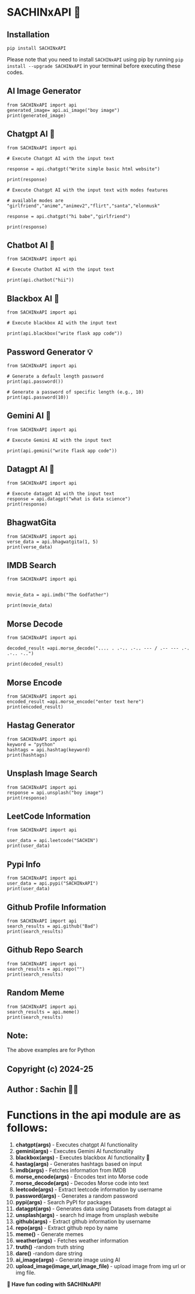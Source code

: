 # SACHINxAPI 🚀

## Installation

```
pip install SACHINxAPI
```

Please note that you need to install `SACHINxAPI` using pip by running `pip install --upgrade SACHINxAPI` in your terminal before executing these codes.

## AI Image Generator

```
from SACHINxAPI import api
generated_image= api.ai_image("boy image")
print(generated_image)
```

## Chatgpt AI 🤖

```
from SACHINxAPI import api

# Execute Chatgpt AI with the input text

response = api.chatgpt("Write simple basic html website")

print(response)

# Execute Chatgpt AI with the input text with modes features

# available modes are "girlfriend","anime","animev2","flirt","santa","elonmusk"

response = api.chatgpt("hi babe","girlfriend")

print(response)

```

## Chatbot AI 🤖

```
from SACHINxAPI import api

# Execute Chatbot AI with the input text

print(api.chatbot("hii"))
```

## Blackbox AI 🤖

```
from SACHINxAPI import api

# Execute blackbox AI with the input text

print(api.blackbox("write flask app code"))
```

## Password Generator 💡

```
from SACHINxAPI import api

# Generate a default length password
print(api.password())

# Generate a password of specific length (e.g., 10)
print(api.password(10))
```

## Gemini AI 🤖

```
from SACHINxAPI import api

# Execute Gemini AI with the input text

print(api.gemini("write flask app code"))
```

## Datagpt AI 🤖

```
from SACHINxAPI import api

# Execute datagpt AI with the input text
response = api.datagpt("what is data science")
print(response)
```

## BhagwatGita

```
from SACHINxAPI import api
verse_data = api.bhagwatgita(1, 5)
print(verse_data)
```

## IMDB Search

```
from SACHINxAPI import api


movie_data = api.imdb("The Godfather")

print(movie_data)
```

## Morse Decode

```
from SACHINxAPI import api

decoded_result =api.morse_decode(".... . .-.. .-.. --- / .-- --- .-. .-.. -..")

print(decoded_result)
```

## Morse Encode

```
from SACHINxAPI import api
encoded_result =api.morse_encode("enter text here")
print(encoded_result)
```

## Hastag Generator

```
from SACHINxAPI import api
keyword = "python"
hashtags = api.hashtag(keyword)
print(hashtags)
```

## Unsplash Image Search

```
from SACHINxAPI import api
response = api.unsplash("boy image")
print(response)

```

## LeetCode Information

```
from SACHINxAPI import api

user_data = api.leetcode("SACHIN")
print(user_data)
```

## Pypi Info

```
from SACHINxAPI import api
user_data = api.pypi("SACHINxAPI")
print(user_data)
```

## Github Profile Information

```
from SACHINxAPI import api
search_results = api.github("Bad")
print(search_results)
```

## Github Repo Search

```
from SACHINxAPI import api
search_results = api.repo("")
print(search_results)
```

## Random Meme

```
from SACHINxAPI import api
search_results = api.meme()
print(search_results)
```

## Note:

<p> The above examples are for Python </p>

## Copyright (c) 2024-25

## Author : Sachin 👨‍💻

# Functions in the api module are as follows:

1. <b>chatgpt(args) </b>- Executes chatgpt AI functionality
2. <b>gemini(args) </b>- Executes Gemini AI functionality
3. <b>blackbox(args) </b>- Executes blackbox AI functionality 🔮
4. <b>hastag(args) </b>- Generates hashtags based on input
5. <b>imdb(args) </b>- Fetches information from IMDB
6. <b>morse_encode(args) </b>- Encodes text into Morse code
7. <b>morse_decode(args) </b>- Decodes Morse code into text
8. <b>leetcode(args) </b>- Extract leetcode information by username
9. <b>password(args) </b>- Generates a random password
10. <b>pypi(args) </b>- Search PyPI for packages
11. <b>datagpt(args) </b>- Generates data using Datasets from datagpt ai
12. <b>unsplash(args) </b>- search hd image from unsplash website
13. <b>github(args) </b> - Extract github information by username
14. <b>repo(args) </b> - Extract github repo by name
15. <b> meme()</b> - Generate memes
16. <b> weather(args)</b> - Fetches weather information
17. <b> truth()</b> -random truth string
18. <b>dare()</b> -random dare string
19. <b> ai_image(args)</b> - Generate image using AI
20. <b> upload_image(image_url,image_file) </b> - upload image from img url or img file.

<b>🔗 Have fun coding with SACHINxAPI! </b>

